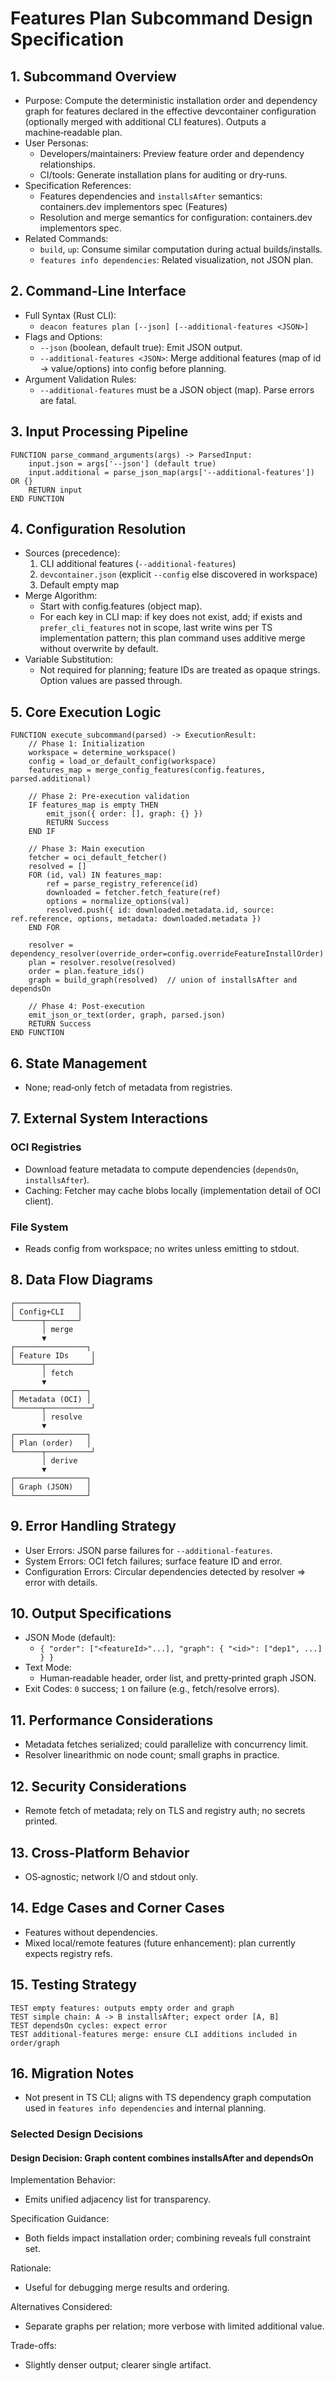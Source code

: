 # Features Plan Subcommand Design Specification

## 1. Subcommand Overview
- Purpose: Compute the deterministic installation order and dependency graph for features declared in the effective devcontainer configuration (optionally merged with additional CLI features). Outputs a machine‑readable plan.
- User Personas:
  - Developers/maintainers: Preview feature order and dependency relationships.
  - CI/tools: Generate installation plans for auditing or dry‑runs.
- Specification References:
  - Features dependencies and `installsAfter` semantics: containers.dev implementors spec (Features)
  - Resolution and merge semantics for configuration: containers.dev implementors spec.
- Related Commands:
  - `build`, `up`: Consume similar computation during actual builds/installs.
  - `features info dependencies`: Related visualization, not JSON plan.

## 2. Command-Line Interface
- Full Syntax (Rust CLI):
  - `deacon features plan [--json] [--additional-features <JSON>]`
- Flags and Options:
  - `--json` (boolean, default true): Emit JSON output.
  - `--additional-features <JSON>`: Merge additional features (map of id → value/options) into config before planning.
- Argument Validation Rules:
  - `--additional-features` must be a JSON object (map). Parse errors are fatal.

## 3. Input Processing Pipeline

```pseudocode
FUNCTION parse_command_arguments(args) -> ParsedInput:
    input.json = args['--json'] (default true)
    input.additional = parse_json_map(args['--additional-features']) OR {}
    RETURN input
END FUNCTION
```

## 4. Configuration Resolution
- Sources (precedence):
  1) CLI additional features (`--additional-features`)
  2) `devcontainer.json` (explicit `--config` else discovered in workspace)
  3) Default empty map
- Merge Algorithm:
  - Start with config.features (object map).
  - For each key in CLI map: if key does not exist, add; if exists and `prefer_cli_features` not in scope, last write wins per TS implementation pattern; this plan command uses additive merge without overwrite by default.
- Variable Substitution:
  - Not required for planning; feature IDs are treated as opaque strings. Option values are passed through.

## 5. Core Execution Logic

```pseudocode
FUNCTION execute_subcommand(parsed) -> ExecutionResult:
    // Phase 1: Initialization
    workspace = determine_workspace()
    config = load_or_default_config(workspace)
    features_map = merge_config_features(config.features, parsed.additional)

    // Phase 2: Pre-execution validation
    IF features_map is empty THEN
        emit_json({ order: [], graph: {} })
        RETURN Success
    END IF

    // Phase 3: Main execution
    fetcher = oci_default_fetcher()
    resolved = []
    FOR (id, val) IN features_map:
        ref = parse_registry_reference(id)
        downloaded = fetcher.fetch_feature(ref)
        options = normalize_options(val)
        resolved.push({ id: downloaded.metadata.id, source: ref.reference, options, metadata: downloaded.metadata })
    END FOR

    resolver = dependency_resolver(override_order=config.overrideFeatureInstallOrder)
    plan = resolver.resolve(resolved)
    order = plan.feature_ids()
    graph = build_graph(resolved)  // union of installsAfter and dependsOn

    // Phase 4: Post-execution
    emit_json_or_text(order, graph, parsed.json)
    RETURN Success
END FUNCTION
```

## 6. State Management
- None; read‑only fetch of metadata from registries.

## 7. External System Interactions

### OCI Registries
- Download feature metadata to compute dependencies (`dependsOn`, `installsAfter`).
- Caching: Fetcher may cache blobs locally (implementation detail of OCI client).

### File System
- Reads config from workspace; no writes unless emitting to stdout.

## 8. Data Flow Diagrams

```
┌──────────────┐
│ Config+CLI   │
└──────┬───────┘
       │ merge
       ▼
┌────────────────┐
│ Feature IDs     │
└──────┬──────────┘
       │ fetch
       ▼
┌────────────────┐
│ Metadata (OCI) │
└──────┬──────────┘
       │ resolve
       ▼
┌────────────────┐
│ Plan (order)   │
└──────┬──────────┘
       │ derive
       ▼
┌────────────────┐
│ Graph (JSON)   │
└────────────────┘
```

## 9. Error Handling Strategy
- User Errors: JSON parse failures for `--additional-features`.
- System Errors: OCI fetch failures; surface feature ID and error.
- Configuration Errors: Circular dependencies detected by resolver ⇒ error with details.

## 10. Output Specifications
- JSON Mode (default):
  - `{ "order": ["<featureId>"...], "graph": { "<id>": ["dep1", ...] } }`
- Text Mode:
  - Human‑readable header, order list, and pretty‑printed graph JSON.
- Exit Codes: `0` success; `1` on failure (e.g., fetch/resolve errors).

## 11. Performance Considerations
- Metadata fetches serialized; could parallelize with concurrency limit.
- Resolver linearithmic on node count; small graphs in practice.

## 12. Security Considerations
- Remote fetch of metadata; rely on TLS and registry auth; no secrets printed.

## 13. Cross-Platform Behavior
- OS‑agnostic; network I/O and stdout only.

## 14. Edge Cases and Corner Cases
- Features without dependencies.
- Mixed local/remote features (future enhancement): plan currently expects registry refs.

## 15. Testing Strategy

```pseudocode
TEST empty features: outputs empty order and graph
TEST simple chain: A -> B installsAfter; expect order [A, B]
TEST dependsOn cycles: expect error
TEST additional-features merge: ensure CLI additions included in order/graph
```

## 16. Migration Notes
- Not present in TS CLI; aligns with TS dependency graph computation used in `features info dependencies` and internal planning.

### Selected Design Decisions

#### Design Decision: Graph content combines installsAfter and dependsOn
Implementation Behavior:
- Emits unified adjacency list for transparency.

Specification Guidance:
- Both fields impact installation order; combining reveals full constraint set.

Rationale:
- Useful for debugging merge results and ordering.

Alternatives Considered:
- Separate graphs per relation; more verbose with limited additional value.

Trade-offs:
- Slightly denser output; clearer single artifact.

